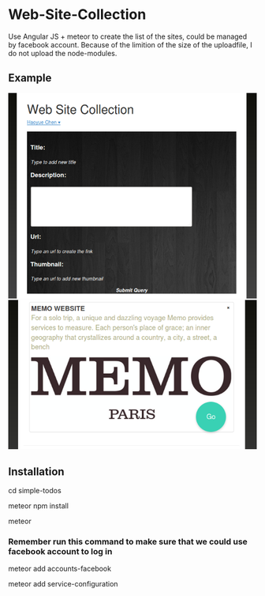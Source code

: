 # Web-Site-Collection

Use Angular JS + meteor to create the list of the sites, could be managed by facebook account.
Because of the limition of the size of the uploadfile, I do not upload the node-modules.

## Example
![alt tag](https://github.com/HaoyueCHEN/Web-Site-Collection-/blob/master/Screenshot%20from%202016-12-18%2022:17:17.png)
![alt tag](https://github.com/HaoyueCHEN/Web-Site-Collection-/blob/master/Screenshot%20from%202016-12-18%2022:19:24.png)


## Installation
cd simple-todos

meteor npm install

meteor

### Remember run this command to make sure that we could use facebook account to log in
	
meteor add accounts-facebook

meteor add service-configuration



